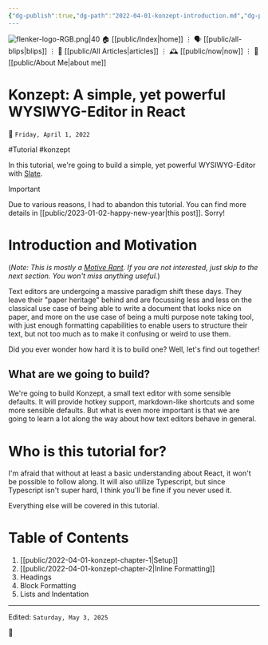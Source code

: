 ```yaml
---
{"dg-publish":true,"dg-path":"2022-04-01-konzept-introduction.md","dg-permalink":"/konzept-introduction/","permalink":"/konzept-introduction/","title":"Konzept: A simple, yet powerful WYSIWYG-Editor in React"}
---
```



<div class="transclusion internal-embed is-loaded"><div class="markdown-embed">




![flenker-logo-RGB.png|40](/img/user/attachments/flenker-logo-RGB.png)
🏠 [[public/Index\|home]]  ⋮ 🗣️ [[public/all-blips\|blips]] ⋮  📝 [[public/All Articles\|articles]]  ⋮ 🕰️ [[public/now\|now]] ⋮ 🪪 [[public/About Me\|about me]]


</div></div>


# Konzept: A simple, yet powerful WYSIWYG-Editor in React
<p><span>📆 <code>Friday, April 1, 2022</code></span></p>
#Tutorial #konzept


In this tutorial, we're going to build a simple, yet powerful WYSIWYG-Editor with [Slate](https://github.com/ianstormtaylor/slate).

> [!important]
> Due to various reasons, I had to abandon this tutorial. You can find more details in [[public/2023-01-02-happy-new-year\|this post]]. Sorry!

# Introduction and Motivation

(_Note: This is mostly a [Motive Rant](https://tvtropes.org/pmwiki/pmwiki.php/Main/MotiveRant). If you are not interested, just skip to the next section. You won't miss anything useful._)

Text editors are undergoing a massive paradigm shift these days. They leave their "paper heritage" behind and are focussing less and less on the classical use case of being able to write a document that looks nice on paper, and more on the use case of being a multi purpose note taking tool, with just enough formatting capabilities to enable users to structure their text, but not too much as to make it confusing or weird to use them.

Did you ever wonder how hard it is to build one? Well, let's find out together!

## What are we going to build?

We're going to build Konzept, a small text editor with some sensible defaults. It will provide hotkey support, markdown-like shortcuts and some more sensible defaults. But what is even more important is that we are going to learn a lot along the way about how text editors behave in general.

# Who is this tutorial for?

I'm afraid that without at least a basic understanding about React, it won't be possible to follow along. It will also utilize Typescript, but since Typescript isn't super hard, I think you'll be fine if you never used it.

Everything else will be covered in this tutorial.

# Table of Contents

1. [[public/2022-04-01-konzept-chapter-1\|Setup]]
2. [[public/2022-04-01-konzept-chapter-2\|Inline Formatting]]
3. Headings
4. Block Formatting
5. Lists and Indentation


- - -
<p><span>Edited: <code>Saturday, May 3, 2025</code></span></p>

👾
